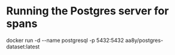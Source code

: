 # Running the Postgres server for spans

docker run -d --name postgresql -p 5432:5432 aa8y/postgres-dataset:latest


